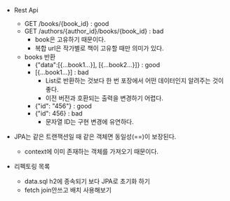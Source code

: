 - Rest Api
    - GET /books/{book_id} : good 
    - GET /authors/{author_id}/books/{book_id} : bad
        - book은 고유하기 때문이다.
        - 복합 url은 작가별로 책이 고유할 때만 의미가 있다.
    - books 반환
        - {"data":[{...book1...}], [{...book2...}]} : good
        - [{...book1...}] : bad
            - List로 반환하는 것보다 한 번 포장에서 어떤 데이터인지 알려주는 것이 좋다.
            -  이전 버전과 호환되는 출력을 변경하기 어렵다.
        - {"id": "456"} : good
        - {"id": 456} : bad
            -  문자열 ID는 구현 변경에 유연하다.

- JPA는 같은 트랜잭션일 때 같은 객체면 동일성(==)이 보장된다.
    - context에 이미 존재하는 객체를 가져오기 때문이다.

- 리펙토링 목록
    - data.sql h2에 종속되기 보다 JPA로 초기화 하기
    - fetch join안쓰고 배치 사용해보기